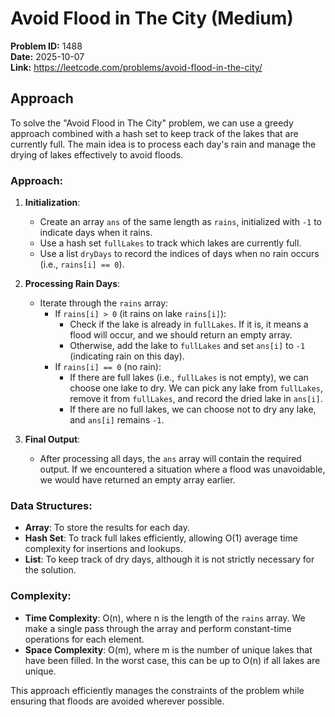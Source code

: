 # Avoid Flood in The City (Medium)

**Problem ID:** 1488  
**Date:** 2025-10-07  
**Link:** https://leetcode.com/problems/avoid-flood-in-the-city/

## Approach

To solve the "Avoid Flood in The City" problem, we can use a greedy approach combined with a hash set to keep track of the lakes that are currently full. The main idea is to process each day's rain and manage the drying of lakes effectively to avoid floods.

### Approach:

1. **Initialization**:
   - Create an array `ans` of the same length as `rains`, initialized with `-1` to indicate days when it rains.
   - Use a hash set `fullLakes` to track which lakes are currently full.
   - Use a list `dryDays` to record the indices of days when no rain occurs (i.e., `rains[i] == 0`).

2. **Processing Rain Days**:
   - Iterate through the `rains` array:
     - If `rains[i] > 0` (it rains on lake `rains[i]`):
       - Check if the lake is already in `fullLakes`. If it is, it means a flood will occur, and we should return an empty array.
       - Otherwise, add the lake to `fullLakes` and set `ans[i]` to `-1` (indicating rain on this day).
     - If `rains[i] == 0` (no rain):
       - If there are full lakes (i.e., `fullLakes` is not empty), we can choose one lake to dry. We can pick any lake from `fullLakes`, remove it from `fullLakes`, and record the dried lake in `ans[i]`.
       - If there are no full lakes, we can choose not to dry any lake, and `ans[i]` remains `-1`.

3. **Final Output**:
   - After processing all days, the `ans` array will contain the required output. If we encountered a situation where a flood was unavoidable, we would have returned an empty array earlier.

### Data Structures:
- **Array**: To store the results for each day.
- **Hash Set**: To track full lakes efficiently, allowing O(1) average time complexity for insertions and lookups.
- **List**: To keep track of dry days, although it is not strictly necessary for the solution.

### Complexity:
- **Time Complexity**: O(n), where n is the length of the `rains` array. We make a single pass through the array and perform constant-time operations for each element.
- **Space Complexity**: O(m), where m is the number of unique lakes that have been filled. In the worst case, this can be up to O(n) if all lakes are unique.

This approach efficiently manages the constraints of the problem while ensuring that floods are avoided wherever possible.
